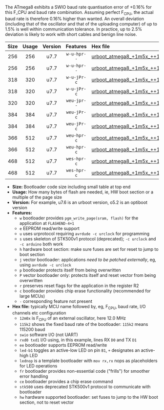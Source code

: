 The ATmega8 exhibits a SWIO baud rate quantisation error of +0.16% for this F_CPU and baud rate combination. Assuming perfect F<sub>CPU</sub>, the actual baud rate is therefore 0.16% higher than wanted. An overall deviation (including that of the oscillator and that of the uploading computer) of up to 1.5% is well within communication tolerance. In practice, up to 2.5% deviation is likely to work with short cables and benign line noise.

|Size|Usage|Version|Features|Hex file|
|:-:|:-:|:-:|:-:|:--|
|256|256|u7.7|`w-u-hpr--`|[urboot_atmega8_+1m5x_++19k2_swio_rxd0_txd1_led+b5_hw.hex](https://raw.githubusercontent.com/stefanrueger/urboot.hex/main/mcus/atmega8/external_oscillator/fcpu_+1m5x/br_++19k2/urboot_atmega8_+1m5x_++19k2_swio_rxd0_txd1_led+b5_hw.hex)|
|256|256|u7.7|`w-u-hpr--`|[urboot_atmega8_+1m5x_++19k2_swio_rxd0_txd1_lednop_hw.hex](https://raw.githubusercontent.com/stefanrueger/urboot.hex/main/mcus/atmega8/external_oscillator/fcpu_+1m5x/br_++19k2/urboot_atmega8_+1m5x_++19k2_swio_rxd0_txd1_lednop_hw.hex)|
|318|320|u7.7|`w-u-jPr-c`|[urboot_atmega8_+1m5x_++19k2_swio_rxd0_txd1_led+b5_fr_ce.hex](https://raw.githubusercontent.com/stefanrueger/urboot.hex/main/mcus/atmega8/external_oscillator/fcpu_+1m5x/br_++19k2/urboot_atmega8_+1m5x_++19k2_swio_rxd0_txd1_led+b5_fr_ce.hex)|
|318|320|u7.7|`w-u-jPr-c`|[urboot_atmega8_+1m5x_++19k2_swio_rxd0_txd1_lednop_fr_ce.hex](https://raw.githubusercontent.com/stefanrueger/urboot.hex/main/mcus/atmega8/external_oscillator/fcpu_+1m5x/br_++19k2/urboot_atmega8_+1m5x_++19k2_swio_rxd0_txd1_lednop_fr_ce.hex)|
|320|320|u7.7|`weu-jpr--`|[urboot_atmega8_+1m5x_++19k2_swio_rxd0_txd1_ee.hex](https://raw.githubusercontent.com/stefanrueger/urboot.hex/main/mcus/atmega8/external_oscillator/fcpu_+1m5x/br_++19k2/urboot_atmega8_+1m5x_++19k2_swio_rxd0_txd1_ee.hex)|
|384|384|u7.7|`weu-jPr-c`|[urboot_atmega8_+1m5x_++19k2_swio_rxd0_txd1_ee_led+b5_fr_ce.hex](https://raw.githubusercontent.com/stefanrueger/urboot.hex/main/mcus/atmega8/external_oscillator/fcpu_+1m5x/br_++19k2/urboot_atmega8_+1m5x_++19k2_swio_rxd0_txd1_ee_led+b5_fr_ce.hex)|
|384|384|u7.7|`weu-jPr-c`|[urboot_atmega8_+1m5x_++19k2_swio_rxd0_txd1_ee_lednop_fr_ce.hex](https://raw.githubusercontent.com/stefanrueger/urboot.hex/main/mcus/atmega8/external_oscillator/fcpu_+1m5x/br_++19k2/urboot_atmega8_+1m5x_++19k2_swio_rxd0_txd1_ee_lednop_fr_ce.hex)|
|366|512|u7.7|`weu-hpr-c`|[urboot_atmega8_+1m5x_++19k2_swio_rxd0_txd1_ee_led+b5_fr_ce_hw.hex](https://raw.githubusercontent.com/stefanrueger/urboot.hex/main/mcus/atmega8/external_oscillator/fcpu_+1m5x/br_++19k2/urboot_atmega8_+1m5x_++19k2_swio_rxd0_txd1_ee_led+b5_fr_ce_hw.hex)|
|366|512|u7.7|`weu-hpr-c`|[urboot_atmega8_+1m5x_++19k2_swio_rxd0_txd1_ee_lednop_fr_ce_hw.hex](https://raw.githubusercontent.com/stefanrueger/urboot.hex/main/mcus/atmega8/external_oscillator/fcpu_+1m5x/br_++19k2/urboot_atmega8_+1m5x_++19k2_swio_rxd0_txd1_ee_lednop_fr_ce_hw.hex)|
|468|512|u7.7|`wes-hpr-c`|[urboot_atmega8_+1m5x_++19k2_swio_rxd0_txd1_ee_led+b5_fr_ce_stk500_hw.hex](https://raw.githubusercontent.com/stefanrueger/urboot.hex/main/mcus/atmega8/external_oscillator/fcpu_+1m5x/br_++19k2/urboot_atmega8_+1m5x_++19k2_swio_rxd0_txd1_ee_led+b5_fr_ce_stk500_hw.hex)|
|468|512|u7.7|`wes-hpr-c`|[urboot_atmega8_+1m5x_++19k2_swio_rxd0_txd1_ee_lednop_fr_ce_stk500_hw.hex](https://raw.githubusercontent.com/stefanrueger/urboot.hex/main/mcus/atmega8/external_oscillator/fcpu_+1m5x/br_++19k2/urboot_atmega8_+1m5x_++19k2_swio_rxd0_txd1_ee_lednop_fr_ce_stk500_hw.hex)|

- **Size:** Bootloader code size including small table at top end
- **Usage:** How many bytes of flash are needed, ie, HW boot section or a multiple of the page size
- **Version:** For example, u7.6 is an urboot version, o5.2 is an optiboot version
- **Features:**
  + `w` bootloader provides `pgm_write_page(sram, flash)` for the application at `FLASHEND-4+1`
  + `e` EEPROM read/write support
  + `u` uses urprotocol requiring `avrdude -c urclock` for programming
  + `s` uses skeleton of STK500v1 protocol (deprecated); `-c urclock` and `-c arduino` both work
  + `h` hardware boot section: make sure fuses are set for reset to jump to boot section
  + `j` vector bootloader: applications *need to be patched externally*, eg, using `avrdude -c urclock`
  + `p` bootloader protects itself from being overwritten
  + `P` vector bootloader only: protects itself and reset vector from being overwritten
  + `r` preserves reset flags for the application in the register R2
  + `c` bootloader provides chip erase functionality (recommended for large MCUs)
  + `-` corresponding feature not present
- **Hex file:** typically MCU name followed by, eg, F<sub>CPU</sub>, baud rate, I/O channels etc configuration
  + `12m0x` is F<sub>CPU</sub> of an external oscillator, here 12.0 MHz
  + `115k2` shows the fixed baud rate of the bootloader: `115k2` means 115200 baud
  + `swio` software I/O (not UART)
  + `rxd0 txd1` I/O using, in this example, lines RX `D0` and TX `D1`
  + `ee` bootloader supports EEPROM read/write
  + `led-b1` toggles an active-low LED on pin `B1`, `+` designates an active-high LED
  + `lednop` is a template bootloader with `mov rx,rx` nops as placeholders for LED operations
  + `fr` bootloader provides non-essential code ("frills") for smoother error handling
  + `ce` bootloader provides a chip erase command
  + `stk500` uses deprecated STK500v1 protocol to communicate with bootloader
  + `hw` hardware supported bootloader: set fuses to jump to the HW boot section, not to reset vector
